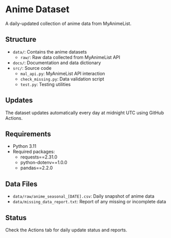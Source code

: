 # Anime Dataset

A daily-updated collection of anime data from MyAnimeList.

## Structure
- `data/`: Contains the anime datasets
  - `raw/`: Raw data collected from MyAnimeList API
- `docs/`: Documentation and data dictionary
- `src/`: Source code
  - `mal_api.py`: MyAnimeList API interaction
  - `check_missing.py`: Data validation script
  - `test.py`: Testing utilities

## Updates
The dataset updates automatically every day at midnight UTC using GitHub Actions.

## Requirements
- Python 3.11
- Required packages:
  - requests==2.31.0
  - python-dotenv==1.0.0
  - pandas==2.2.0

## Data Files
- `data/raw/anime_seasonal_[DATE].csv`: Daily snapshot of anime data
- `data/missing_data_report.txt`: Report of any missing or incomplete data

## Status
Check the Actions tab for daily update status and reports.